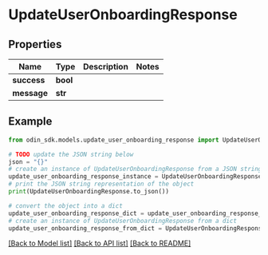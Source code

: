# UpdateUserOnboardingResponse


## Properties

Name | Type | Description | Notes
------------ | ------------- | ------------- | -------------
**success** | **bool** |  | 
**message** | **str** |  | 

## Example

```python
from odin_sdk.models.update_user_onboarding_response import UpdateUserOnboardingResponse

# TODO update the JSON string below
json = "{}"
# create an instance of UpdateUserOnboardingResponse from a JSON string
update_user_onboarding_response_instance = UpdateUserOnboardingResponse.from_json(json)
# print the JSON string representation of the object
print(UpdateUserOnboardingResponse.to_json())

# convert the object into a dict
update_user_onboarding_response_dict = update_user_onboarding_response_instance.to_dict()
# create an instance of UpdateUserOnboardingResponse from a dict
update_user_onboarding_response_from_dict = UpdateUserOnboardingResponse.from_dict(update_user_onboarding_response_dict)
```
[[Back to Model list]](../README.md#documentation-for-models) [[Back to API list]](../README.md#documentation-for-api-endpoints) [[Back to README]](../README.md)


